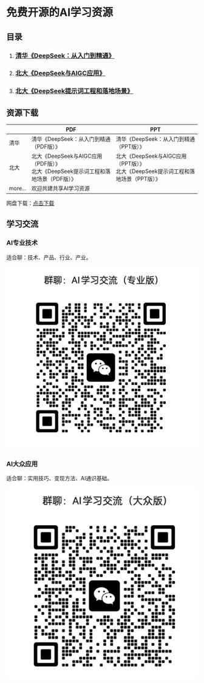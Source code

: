 # 免费开源的AI学习资源

## 目录
1. ### [清华《DeepSeek：从入门到精通》](thu-deepseek/index.md)
2. ### [北大《DeepSeek与AIGC应用》](pku-deepseek/deepseek.md)
3. ### [北大《DeepSeek提示词工程和落地场景》](pku-deepseek/prompt.md)



## 资源下载

|         | PDF                                                          | PPT                                                          |
| ------- | ------------------------------------------------------------ | ------------------------------------------------------------ |
| 清华    | 清华《DeepSeek：从入门到精通（PDF版）》                      | 清华《DeepSeek：从入门到精通（PPT版）》                      |
| 北大    | 北大《DeepSeek与AIGC应用（PDF版）》<br />北大《DeepSeek提示词工程和落地场景（PDF版）》 | 北大《DeepSeek与AIGC应用（PPT版）》<br />北大《DeepSeek提示词工程和落地场景（PPT版）》 |
| more... | 欢迎共建共享AI学习资源                                       |                                                              |

网盘下载：[点击下载](https://pan.quark.cn/s/04684a05063b)



## 学习交流

### AI专业技术

适合聊：技术、产品、行业、产业。

![产品技术从业者](./_static/wechat/expert.png)



### AI大众应用

适合聊：实用技巧、变现方法、AI通识基础。

![大众应用](./_static/wechat/public.png)
